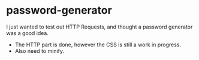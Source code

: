 # password-generator
I just wanted to test out HTTP Requests, and thought a password generator was a good idea.

* The HTTP part is done, however the CSS is still a work in progress.
* Also need to minify.
